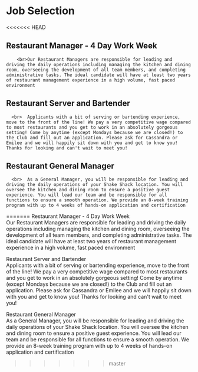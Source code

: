 # Job Selection

<<<<<<< HEAD
## Restaurant Manager - 4 Day Work Week
        <br>Our Restaurant Managers are responsible for leading and driving the daily operations including managing the kitchen and dining room, overseeing the development of all team members, and completing administrative tasks. The ideal candidate will have at least two years of restaurant management experience in a high volume, fast paced environment

## Restaurant Server and Bartender
      <br>  Applicants with a bit of serving or bartending experience, move to the front of the line! We pay a very competitive wage compared to most restaurants and you get to work in an absolutely gorgeous setting! Come by anytime (except Mondays because we are closed!) to the Club and fill out an application. Please ask for Cassandra or Emilee and we will happily sit down with you and get to know you! Thanks for looking and can't wait to meet you!

## Restaurant General Manager
      <br>  As a General Manager, you will be responsible for leading and driving the daily operations of your Shake Shack location. You will oversee the kitchen and dining room to ensure a positive guest experience. You will lead our team and be responsible for all functions to ensure a smooth operation. We provide an 8-week training program with up to 4 weeks of hands-on application and certification
=======
Restaurant Manager - 4 Day Work Week
        <br>Our Restaurant Managers are responsible for leading and driving the daily operations including managing the kitchen and dining room, overseeing the development of all team members, and completing administrative tasks. The ideal candidate will have at least two years of restaurant management experience in a high volume, fast paced environment

Restaurant Server and Bartender
      <br>  Applicants with a bit of serving or bartending experience, move to the front of the line! We pay a very competitive wage compared to most restaurants and you get to work in an absolutely gorgeous setting! Come by anytime (except Mondays because we are closed!) to the Club and fill out an application. Please ask for Cassandra or Emilee and we will happily sit down with you and get to know you! Thanks for looking and can't wait to meet you!

Restaurant General Manager
      <br>  As a General Manager, you will be responsible for leading and driving the daily operations of your Shake Shack location. You will oversee the kitchen and dining room to ensure a positive guest experience. You will lead our team and be responsible for all functions to ensure a smooth operation. We provide an 8-week training program with up to 4 weeks of hands-on application and certification
>>>>>>> master
